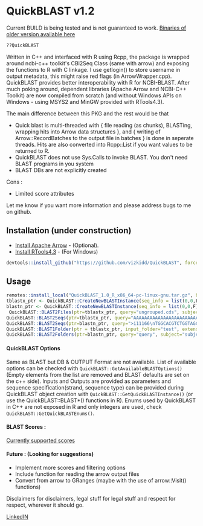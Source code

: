 # QuickBLAST v1.2

Current BUILD is being tested and is not guaranteed to work. [Binaries of older version available here](https://github.com/vizkidd/QuickBLAST/releases/tag/binaries)


```R
??QuickBLAST
```

 Written in C++ and interfaced with R using Rcpp, the package is wrapped around ncbi-c++ toolkit's CBl2Seq Class (same with arrow) and exposing the functions to R with C linkage. I use getlogin() to store username in output metadata, this might raise red flags (in ArrowWrapper.cpp). QuickBLAST provides better interoperability with R for NCBI-BLAST. After much poking around, dependent libraries (Apache Arrow and NCBI-C++ Toolkit) are now compiled from scratch (and without Windows APIs on Windows - using MSYS2 and MinGW provided with RTools4.3).

The main difference between this PKG and the rest would be that
+ Quick blast is multi-threaded with { file reading (as chunks), BLASTing, wrapping hits into Arrow data structures }, and { writing of Arrow::RecordBatches to the output file in batches } is done in seperate threads. Hits are also converted into Rcpp::List if you want values to be returned to R.
+ QuickBLAST does not use Sys.Calls to invoke BLAST. You don't need BLAST programs in you system
+ BLAST DBs are not explicitly created

Cons :
+ Limited score attributes
 
Let me know if you want more information and please address bugs to me on github.

## Installation (under construction)

+ [Install Apache Arrow](https://arrow.apache.org/install/) - (Optional).
+ [Install RTools4.3](https://cran.r-project.org/bin/windows/Rtools/rtools43/rtools.html) - (For Windows)

```R
devtools::install_github("https://github.com/vizkidd/QuickBLAST", force=T)
```

## Usage
```R
remotes::install_local("QuickBLAST_1.0_R_x86_64-pc-linux-gnu.tar.gz", build=F)
tblastx_ptr <- QuickBLAST::CreateNewBLASTInstance(seq_info = list(0,0,F), program = "tblastx", options = list("evalue"=1e-05, "pident"=0.75, "qcovhsp_perc"=0.75))
blastn_ptr <- QuickBLAST::CreateNewBLASTInstance(seq_info = list(0,0,F), program = "blastn", options = "")
 QuickBLAST::BLAST2Files(ptr=tblastx_ptr, query="ungrouped.cds", subject="ungrouped.cds", out_file="out.tmp", seq_limit=1000, show_progress=T,return_values=F, num_threads=5)
QuickBLAST::BLAST2Seqs(ptr=tblastx_ptr, query="AAAAAAAAAAAAAAAAAAAAAAAAAAATTTTTTTTTTTTTTTTTTTTCCCCCCCCCCCCCCCCCCCCCCCCCCCCCCGGGGGGGGGGGGGGGGGGGGGG", subject="TTTTTTTTTTTTTTTTTTTTTTCCCCCCCCCCCCCCCCCCCCCCCCCCCCCCC")
QuickBLAST::BLAST2Seqs(ptr=blastn_ptr, query=">i11166\nTGGCACGTCTGGTAGCAGTTTGCAGGGAAGGGGAAGAGGAATACCCGTTTCTCGCCAGACAGATCC", subject=">i11167\nATGGCACGTCTGGTAGCAGTTTGCAGGGAAGGGGAAGAGGAATACCCGTTTCTCGCCAGACAGATCCCCCTCTTCATCGATGACACTCTCACGATGGTGATGGAGTTTTCCGATAGCGTCATGG")
QuickBLAST::BLAST1Folder(ptr = tblastx_ptr, input_folder="test", extension= ".cds", out_folder="test_out", num_threads=7, reciprocal_hits=F)
QuickBLAST::BLAST2Folders(ptr=blastn_ptr, query="query", subject="subject", extension = ".cds", out_folder="test2_out", num_threads=8, reciprocal_hits=F)

```

<a name="blast_options"/>

#### QuickBLAST Options 
    
   Same as BLAST but DB & OUTPUT Format are not available. List of available options can be checked with `QuickBLAST::GetAvailableBLASTOptions()` (Empty elements from the list are removed and BLAST defaults are set on the c++ side). Inputs and Outputs are provided as parameters and sequence specification(strand, sequence type) can be provided during QuickBLAST object creation with `QuickBLAST::GetQuickBLASTInstance()` (or use the QuickBLAST::BLAST*() functions in R). Enums used by QuickBLAST in C++ are not exposed in R and only integers are used, check `QuickBLAST::GetQuickBLASTEnums()`.

#### BLAST Scores :

[Currently supported scores](https://www.ncbi.nlm.nih.gov/IEB/ToolBox/CPP_DOC/lxr/source/include/objects/seqalign/Seq_align.hpp#0128)

#### Future : (Looking for suggestions)
+ Implement more scores and filtering options 
+ Include function for reading the arrow output files
+ Convert from arrow to GRanges (maybe with the use of arrow::Visit() functions)

Disclaimers for disclaimers, legal stuff for legal stuff and respect for respect, wherever it should go.

[LinkedIN](https://www.linkedin.com/in/vishveshkarthik/)
